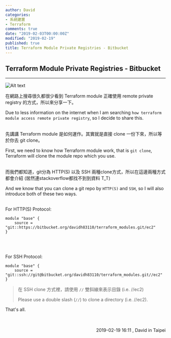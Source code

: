 ```yaml
---
author: David
categories:
- 系統建置
- Terraform
comments: true
date: "2019-02-03T00:00:00Z"
modified: "2019-02-19"
published: true
title: Terraform Module Private Registries - Bitbucket
---
```


## Terraform Module Private Registries - Bitbucket
---

![Alt text](https://farm8.staticflickr.com/7824/46420454484_fa00ae8615_h.jpg)
<br />


在網路上搜尋很久都很少看到 Terraform module 正確使用 remote private registry 的方式，所以來分享一下。

Due to less information on the internet when I am searching `how terraform module access remote private registry`, so I decide to share this.
<br />
<br />

先講講 Terraform module 是如何運作。其實就是直接 clone 一份下來，所以等於你去 git clone。

First, we need to know how Terraform module work, that is `git clone`, Terraform will clone the module repo which you use.
<br />
<br />

而我們都知道，git分為 HTTP(S) 以及 SSH 兩種clone方式，所以在這邊兩種方式都會介紹 (居然連stackoverflow都找不到到資料 T_T)

And we know that you can clone a git repo by `HTTP(S)` and `SSH`, so I will also introduce both of these two ways.
<br />
<br />

For HTTP(S) Protocol:
```
module "base" {
    source = "git::https://bitbucket.org/davidh83110/terraform_modules.git/ec2"
}

```
<br />
<br />

For SSH Protocol:
```
module "base" {
    source = "git::ssh://git@bitbucket.org/davidh83110/terraform_modules.git//ec2"
}

```

  > 在 SSH clone 方式裡，請使用 `//` 雙斜線來表示目錄 (i.e. //ec2)
  >
  > Please use a double slash (`//`) to clone a directory (i.e. //ec2).



That's all.



<br />
<br />
<div style="text-align: right;">
2019-02-19 16:11 , David in Taipei</div>

<br />
<br />
<br />
